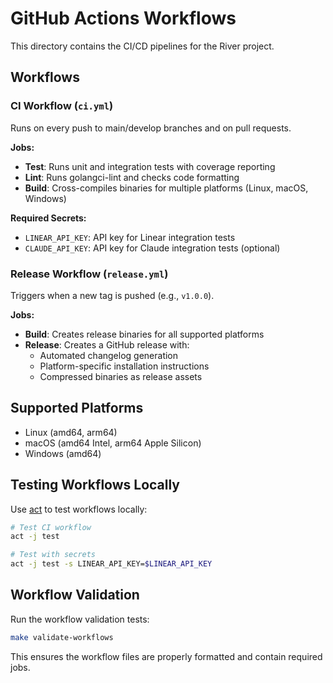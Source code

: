 # GitHub Actions Workflows

This directory contains the CI/CD pipelines for the River project.

## Workflows

### CI Workflow (`ci.yml`)

Runs on every push to main/develop branches and on pull requests.

**Jobs:**
- **Test**: Runs unit and integration tests with coverage reporting
- **Lint**: Runs golangci-lint and checks code formatting
- **Build**: Cross-compiles binaries for multiple platforms (Linux, macOS, Windows)

**Required Secrets:**
- `LINEAR_API_KEY`: API key for Linear integration tests
- `CLAUDE_API_KEY`: API key for Claude integration tests (optional)

### Release Workflow (`release.yml`)

Triggers when a new tag is pushed (e.g., `v1.0.0`).

**Jobs:**
- **Build**: Creates release binaries for all supported platforms
- **Release**: Creates a GitHub release with:
  - Automated changelog generation
  - Platform-specific installation instructions
  - Compressed binaries as release assets

## Supported Platforms

- Linux (amd64, arm64)
- macOS (amd64 Intel, arm64 Apple Silicon)
- Windows (amd64)

## Testing Workflows Locally

Use [act](https://github.com/nektos/act) to test workflows locally:

```bash
# Test CI workflow
act -j test

# Test with secrets
act -j test -s LINEAR_API_KEY=$LINEAR_API_KEY
```

## Workflow Validation

Run the workflow validation tests:

```bash
make validate-workflows
```

This ensures the workflow files are properly formatted and contain required jobs.